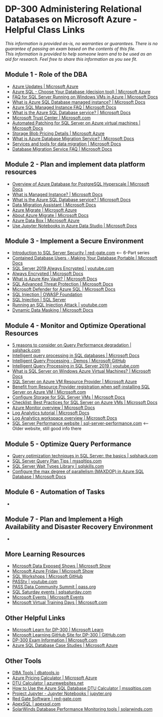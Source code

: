 # DP-300 Administering Relational Databases on Microsoft Azure - Helpful Class Links

_This information is provided as-is, no warranties or guarantees.  There is no guarantee of passing an exam
based on the contents of this file.  
This information is provided to help someone learn and to be used as an aid for research.
Feel free to share this information as you see fit._

## Module 1 - Role of the DBA
- [Azure Updates | Microsoft Azure](https://azure.microsoft.com/en-us/updates/)
- [Azure SQL - Choose Your Database (decision tool) | Microsoft Azure](https://azure.microsoft.com/en-us/products/azure-sql/#choose-your-database)
- [FAQ for SQL Server Running on Windows VMs in Azure | Microsoft Docs](https://docs.microsoft.com/en-us/azure/virtual-machines/windows/sql/virtual-machines-windows-sql-server-iaas-faq)
- [What is Azure SQL Database managed instance? | Microsoft Docs](https://docs.microsoft.com/en-us/azure/sql-database/sql-database-managed-instance)
- [Azure SQL Managed Instance FAQ | Microsoft Docs](https://docs.microsoft.com/en-us/azure/azure-sql/managed-instance/frequently-asked-questions-faq?view=azuresql)
- [What is the Azure SQL Database service? | Microsoft Docs](https://docs.microsoft.com/en-us/azure/sql-database/sql-database-technical-overview)
- [Microsoft Trust Center | Microsoft.com](https://microsoft.com/trustcenter)
- [Automated Patching for SQL Server on Azure virtual machines | Microsoft Docs](https://docs.microsoft.com/en-us/azure/azure-sql/virtual-machines/windows/automated-patching?view=azuresql)
- [Storage Blob Pricing Details | Microsoft Azure](https://azure.microsoft.com/en-us/pricing/details/storage/blobs/)
- [What is Azure Database Migration Service? | Microsoft Docs](https://docs.microsoft.com/en-us/azure/dms/dms-overview)
- [Services and tools for data migration | Microsoft Docs](https://docs.microsoft.com/en-us/azure/dms/dms-tools-matrix)
- [Database Migration Service FAQ | Microsoft Docs](https://docs.microsoft.com/en-us/azure/dms/faq)
  
## Module 2 - Plan and implement data platform resources
- [Overview of Azure Database for PostgreSQL Hyperscale | Microsoft Docs](https://docs.microsoft.com/en-us/azure/postgresql/overview#azure-database-for-postgresql---hyperscale-citus)
- [What is Managed Instance? | Microsoft Docs](https://docs.microsoft.com/en-us/azure/sql-database/sql-database-managed-instance)
- [What is the Azure SQL Database service? | Microsoft Docs](https://docs.microsoft.com/en-us/azure/sql-database/sql-database-technical-overview)
- [Data Migration Assistant | Microsoft Docs](https://docs.microsoft.com/en-us/sql/dma/dma-overview)
- [Azure Migrate | Microsoft Azure](https://azure.microsoft.com/en-us/services/azure-migrate)
- [About Azure Migrate | Microsoft Docs](https://docs.microsoft.com/en-us/azure/migrate/migrate-services-overview)
- [Azure Data Box | Microsoft Azure](https://azure.microsoft.com/en-us/services/databox/)
- [Use Jupyter Notebooks in Azure Data Studio | Microsoft Docs](https://docs.microsoft.com/en-us/sql/azure-data-studio/notebooks/notebooks-guidance)

## Module 3 - Implement a Secure Environment
- [Introduction to SQL Server Security | red-gate.com](https://www.red-gate.com/simple-talk/devops/data-privacy-and-protection/introduction-to-sql-server-security-part-1/) <-- 6-Part series
- [Contained Database Users - Making Your Database Portable | Microsoft Docs](https://docs.microsoft.com/en-us/sql/relational-databases/security/contained-database-users-making-your-database-portable)
- [SQL Server 2019 Always Encrypted | youtube.com](https://www.youtube.com/watch?v=beis_ivbQbo)
- [Always Encrypted | Microsoft Docs](https://docs.microsoft.com/en-us/sql/relational-databases/security/encryption/always-encrypted-database-engine)
- [What is Azure Key Vault? | Microsoft Docs](https://docs.microsoft.com/en-us/azure/key-vault/general/basic-concepts)
- [SQL Advanced Threat Protection | Microsoft Docs](https://docs.microsoft.com/en-us/azure/azure-sql/database/threat-detection-overview)
- [Microsoft Defender for Azure SQL | Microsoft Docs](https://docs.microsoft.com/en-us/azure/azure-sql/database/azure-defender-for-sql)
- [SQL Injection | OWASP Foundation](https://owasp.org/www-community/attacks/SQL_Injection)
- [SQL Injection | SQL Server](https://docs.microsoft.com/en-us/sql/relational-databases/security/sql-injection)
- [Running an SQL Injection Attack | youtube.com](https://youtu.be/ciNHn38EyRc)
- [Dynamic Data Masking | Microsoft Docs](https://docs.microsoft.com/en-us/azure/azure-sql/database/dynamic-data-masking-overview)

## Module 4 - Monitor and Optimize Operational Resources
- [5 reasons to consider on Query Performance degradation | sqlshack.com](https://www.sqlshack.com/5-reasons-to-consider-on-your-query-performance-degradation/)
- [Intelligent query processing in SQL databases | Microsoft Docs](https://aka.ms/iqp)
- [Intelligent Query Processing - Demos | Microsoft GitHub](https://aka.ms/iqpdemos)
- [Intelligent Query Processing in SQL Server 2019 | youtube.com](https://www.youtube.com/watch?v=y1ZMxp4ahPI)
- [What is SQL Server on Windows Azure Virtual Machines? | Microsoft Docs](https://docs.microsoft.com/en-us/azure/azure-sql/virtual-machines/windows/sql-server-on-azure-vm-iaas-what-is-overview)
- [SQL Server on Azure VM Resource Provider | Microsoft Azure](https://azure.microsoft.com/en-us/blog/sql-server-on-azure-virtual-machine-resource-provider)
- [Benefit from Resource Provider registration when self-installing SQL Server on Azure VM | Microsoft.com](https://techcommunity.microsoft.com/t5/sql-server-blog/benefit-from-resource-provider-registration-when-self-installing/ba-p/742794)
- [Configure Storage for SQL Server VMs | Microsoft Docs](https://docs.microsoft.com/en-us/azure/azure-sql/virtual-machines/windows/storage-configuration)
- [Checklist: Best Practices for SQL Server on Azure VMs | Microsoft Docs](https://docs.microsoft.com/en-us/azure/azure-sql/virtual-machines/windows/performance-guidelines-best-practices-checklist)
- [Azure Monitor overview | Microsoft Docs](https://docs.microsoft.com/en-us/azure/azure-monitor/overview)
- [Log Analytics tutorial | Microsoft Docs](https://docs.microsoft.com/en-us/azure/azure-monitor/logs/log-analytics-tutorial)
- [Log Analytics workspace overview | Microsoft Docs](https://docs.microsoft.com/en-us/azure/azure-monitor/logs/log-analytics-workspace-overview)
- [SQL Server Performance website | sql-server-performance.com](https://www.sql-server-performance.com) <-- Older website, still good info there
  
## Module 5 - Optimize Query Performance
- [Query optimization techniques in SQL Server: the basics | sqlshack.com](https://www.sqlshack.com/query-optimization-techniques-in-sql-server-the-basics/)
- [SQL Server Query Plan Tips | mssqltips.com](https://www.mssqltips.com/sql-server-tip-category/78/query-plans/)
- [SQL Server Wait Types Library | sqlskills.com](https://www.sqlskills.com/help/waits/)
- [Configure the max degree of parallelism (MAXDOP) in Azure SQL Database | Microsoft Docs](https://docs.microsoft.com/en-us/azure/azure-sql/database/configure-max-degree-of-parallelism?view=azuresql)
  
## Module 6 - Automation of Tasks
- 

## Module 7 - Plan and Implement a High Availability and Disaster Recovery Environment
-  
  
## More Learning Resources
- [Microsoft Data Exposed Shows | Microsoft Show](https://docs.microsoft.com/en-us/shows/data-exposed/)
- [Microsoft Azure Friday | Microsoft Show](https://docs.microsoft.com/en-us/shows/azure-friday/)
- [SQL Workshops | Microsoft GitHub](https://microsoft.github.io/sqlworkshops/)
- [PASStv | youtube.com](https://www.youtube.com/channel/UCCN1vyLawxrXAiTQoi3lNow)
- [PASS Data Community Summit | pass.org](https://pass.org)
- [SQL Saturday events | sqlsaturday.com](https://sqlsaturday.com)
- [Microsoft Events | Microsoft Events](https://events.microsoft.com/en-us/allevents/?language=English&clientTimeZone=1&product=SQL%20Server&product=Azure)
- [Microsoft Virtual Training Days | Microsoft.com](https://www.microsoft.com/en-us/trainingdays/azure)

## Other Helpful Links
- [Microsoft Learn for DP-300 | Microsoft Learn](https://aka.ms/DP-300LearnCollection)
- [Microsoft Learning GitHub Site for DP-300 | GitHub.com](https://github.com/MicrosoftLearning/DP-300T00-Administering-Relational-Databases-on-Azure)
- [DP-300 Exam Information | Microsoft.com](https://docs.microsoft.com/en-us/learn/certifications/exams/dp-300)
- [Azure SQL Database Case Studies | Microsoft Azure](https://customers.microsoft.com/en-us/search?sq=azure%20sql&ff=&p=0&so=story_publish_date%20desc)

## Other Tools
- [DBA Tools | dbatools.io](https://dbatools.io)
- [Azure Pricing Calculator | Microsoft Azure](https://azure.microsoft.com/en-us/pricing/calculator)
- [DTU Calculator | azurewebsites.net](https://dtucalculator.azurewebsites.net)
- [How to Use the Azure SQL Database DTU Calculator | mssqltips.com](https://www.mssqltips.com/sqlservertip/5606/how-to-use-the-azure-sql-database-dtu-calculator)
- [Project Jupyter - Jupyter Notebooks | jupyter.org](https://jupyter.org/)
- [Red Gate Software | red-gate.com](https://www.red-gate.com)
- [ApexSQL | apexsql.com](https://apexsql.com)
- [SolarWinds Database Performance Monitoring tools | solarwinds.com](https://www.solarwinds.com/database-performance-monitoring-software)
